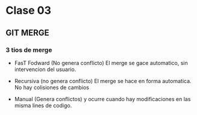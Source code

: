 # Clase 03

## GIT MERGE
### 3 tios de merge

* FasT Fodward (No genera conflicto) El merge se gace automatico, sin intervencion del usuario.

* Recursiva (no genera conflicto) El merge se hace en forma automatica. No hay colisiones de cambios

* Manual (Genera conflictos) y ocurre cuando hay modificaciones en las misma lines de codigo.
